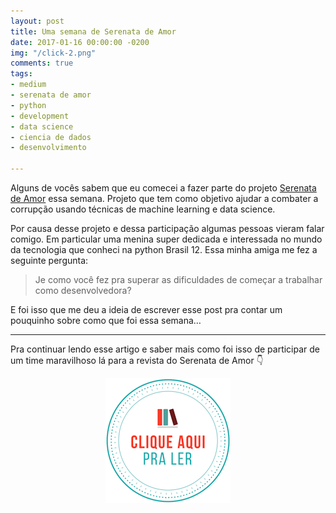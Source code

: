```yaml
---
layout: post
title: Uma semana de Serenata de Amor
date: 2017-01-16 00:00:00 -0200
img: "/click-2.png"
comments: true
tags:
- medium
- serenata de amor
- python
- development
- data science
- ciencia de dados
- desenvolvimento

---
```

Alguns de vocês sabem que eu comecei a fazer parte do projeto [Serenata de Amor](https://serenata.ai) essa semana. Projeto que tem como objetivo ajudar a combater a corrupção usando técnicas de machine learning e data science.

Por causa desse projeto e dessa participação algumas pessoas vieram falar comigo. Em particular uma menina super dedicada e interessada no mundo da tecnologia que conheci na python Brasil 12. Essa minha amiga me fez a seguinte pergunta:

> Je como você fez pra superar as dificuldades de começar a trabalhar como desenvolvedora?

E foi isso que me deu a ideia de escrever esse post pra contar um pouquinho sobre como que foi essa semana…

***

Pra continuar lendo esse artigo e saber mais como foi isso de participar de um time maravilhoso lá para a revista do Serenata de Amor 👇

<center>
  <img src="/images/clique-aqui-para-ler.png" />
</center>
